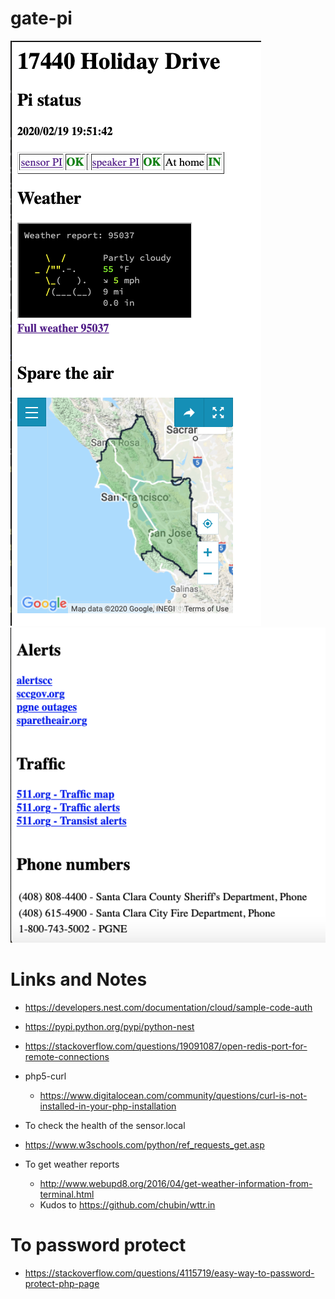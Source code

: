 # gate-pi
![gate1a](images/gate-1a.png)
![gate1b](images/gate-1b.png)


# Links and Notes
- https://developers.nest.com/documentation/cloud/sample-code-auth
- https://pypi.python.org/pypi/python-nest
- https://stackoverflow.com/questions/19091087/open-redis-port-for-remote-connections
- php5-curl
  - https://www.digitalocean.com/community/questions/curl-is-not-installed-in-your-php-installation

- To check the health of the sensor.local
 - https://www.w3schools.com/python/ref_requests_get.asp

- To get weather reports
  - http://www.webupd8.org/2016/04/get-weather-information-from-terminal.html 
  - Kudos to https://github.com/chubin/wttr.in

#  To password protect

- https://stackoverflow.com/questions/4115719/easy-way-to-password-protect-php-page

